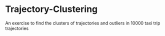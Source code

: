 # Trajectory-Clustering
An exercise to find the clusters of trajectories and outliers in 10000 taxi trip trajectories
